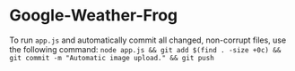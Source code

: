 # Google-Weather-Frog
To run `app.js` and automatically commit all changed, non-corrupt files, use the following command:
`node app.js && git add $(find . -size +0c) && git commit -m "Automatic image upload." && git push`